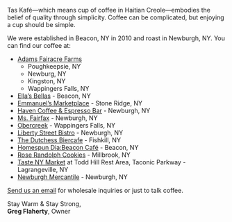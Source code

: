 Tas Kafé—which means cup of coffee in Haitian Creole—embodies the belief of
quality through simplicity. Coffee can be complicated, but enjoying a cup should
be simple.

We were established in Beacon, NY in 2010 and roast in Newburgh, NY. You can
find our coffee at:

- [Adams Fairacre Farms]
  - Poughkeepsie, NY
  - Newburg, NY
  - Kingston, NY
  - Wappingers Falls, NY
- [Ella’s Bellas] - Beacon, NY
- [Emmanuel’s Marketplace] - Stone Ridge, NY
- [Haven Coffee & Espresso Bar] - Newburgh, NY
- [Ms. Fairfax] - Newburgh, NY
- [Obercreek] - Wappingers Falls, NY
- [Liberty Street Bistro] - Newburgh, NY
- [The Dutchess Biercafe] - Fishkill, NY
- [Homespun Dia:Beacon Café] - Beacon, NY
- [Rose Randolph Cookies] - Millbrook, NY
- [Taste NY Market] at Todd Hill Rest Area, Taconic Parkway - Lagrangeville, NY
- [Newburgh Mercantile] - Newburgh, NY

[Send us an email](mailto:hello@taskafe.com) for wholesale inquiries or just to
talk coffee.

Stay Warm & Stay Strong,<br>
**Greg Flaherty**, Owner

[Adams Fairacre Farms]: http://adamsfarms.com
[Ella’s Bellas]: http://www.ellasbellasbeacon.com
[Emmanuel’s Marketplace]: http://www.emmanuelsmarketplace.com
[Haven Coffee & Espresso Bar]: http://www.havencoffee.net
[Ms. Fairfax]: https://www.facebook.com/msfairfax
[Obercreek]: http://www.obercreekfarm.com
[Liberty Street Bistro]: http://libertystreetbistro.com
[The Dutchess Biercafe]: http://www.thedutchessbiercafe.com
[Homespun Dia:Beacon Café]: http://www.homespunfoods.com/dia_beacon.html
[Rose Randolph Cookies]: https://www.facebook.com/Rose-Randolph-Cookies-291553190946390
[Taste NY Market]: http://www.taste.ny.gov/store/todd-hill-rest-area
[Newburgh Mercantile]: http://www.newburghmercantile.com/
